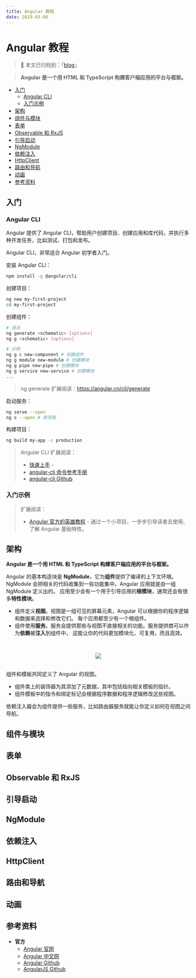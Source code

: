 ```yaml
---
title: Angular 教程
date: 2019-03-06
---
```


# Angular 教程

> :notebook: 本文已归档到：「[blog](https://github.com/dunwu/blog)」

> **Angular 是一个用 HTML 和 TypeScript 构建客户端应用的平台与框架。**

<!-- TOC depthFrom:2 depthTo:3 -->

- [入门](#入门)
    - [Angular CLI](#angular-cli)
    - [入门示例](#入门示例)
- [架构](#架构)
- [组件与模块](#组件与模块)
- [表单](#表单)
- [Observable 和 RxJS](#observable-和-rxjs)
- [引导启动](#引导启动)
- [NgModule](#ngmodule)
- [依赖注入](#依赖注入)
- [HttpClient](#httpclient)
- [路由和导航](#路由和导航)
- [动画](#动画)
- [参考资料](#参考资料)

<!-- /TOC -->

## 入门

### Angular CLI

Angular 提供了 Angular CLI，帮助用户创建项目、创建应用和库代码，并执行多种开发任务，比如测试、打包和发布。

Angular CLI，非常适合 Angular 初学者入门。

安装 Angular CLI：

```bash
npm install -g @angular/cli
```

创建项目：

```bash
ng new my-first-project
cd my-first-project
```

创建组件：

```bash
# 语法
ng generate <schematic> [options]
ng g <schematic> [options]

# 示例
ng g c new-component # 创建组件
ng g module new-module # 创建模块
ng g pipe new-pipe # 创建模块
ng g service new-service # 创建模块
...
```

> ng generate 扩展阅读：https://angular.cn/cli/generate

启动服务：

```bash
ng serve --open
ng s --open # 简写版
```

构建项目：

```bash
ng build my-app -c production
```

> Angular CLI 扩展阅读：
>
> - [快速上手](https://angular.cn/guide/quickstart#getting-started) -
> - [angular-cli 命令参考手册](https://angular.cn/cli)
> - [angular-cli Github](https://github.com/angular/angular-cli)

### 入门示例

> 扩展阅读：
>
> - [Angular 官方的英雄教程](https://angular.cn/tutorial) - 通过一个小项目，一步步引导读者去使用、了解 Angular 基础特性。

## 架构

**Angular 是一个用 HTML 和 TypeScript 构建客户端应用的平台与框架。**

Angular 的基本构造块是 **NgModule**，它为**组件**提供了编译的上下文环境。 NgModule 会把相关的代码收集到一些功能集中。Angular 应用就是由一组 NgModule 定义出的。 应用至少会有一个用于引导应用的**根模块**，通常还会有很多**特性模块**。

- 组件定义**视图**。视图是一组可见的屏幕元素，Angular 可以根据你的程序逻辑和数据来选择和修改它们。 每个应用都至少有一个根组件。
- 组件使用**服务**。服务会提供那些与视图不直接相关的功能。服务提供商可以作为**依赖**被**注入**到组件中， 这能让你的代码更加模块化、可复用，而且高效。

<br><div align="center"><img src="https://raw.githubusercontent.com/dunwu/images/master/images/front/mvc/angular/Angular架构.png"/></div><br>

组件和模板共同定义了 Angular 的视图。

- 组件类上的装饰器为其添加了元数据，其中包括指向相关模板的指针。
- 组件模板中的指令和绑定标记会根据程序数据和程序逻辑修改这些视图。

依赖注入器会为组件提供一些服务，比如路由器服务就能让你定义如何在视图之间导航。

## 组件与模块

## 表单

## Observable 和 RxJS

## 引导启动

## NgModule

## 依赖注入

## HttpClient

## 路由和导航

## 动画

## 参考资料

- **官方**
  - [Angular 官网](https://angular.io)
  - [Angular 中文网](https://angular.cn/)
  - [Angular Github](https://github.com/angular/angular)
  - [AngularJS Github](https://github.com/angular/angular.js)
